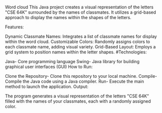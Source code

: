 Word cloud
This Java project creates a visual representation of the letters "CSE 64K" surrounded by the names of classmates. It utilizes a grid-based approach to display the names within the shapes of the letters.

Features:

Dynamic Classmate Names: Integrates a list of classmate names for display within the word cloud.
Customizable Colors: Randomly assigns colors to each classmate name, adding visual variety.
Grid-Based Layout: Employs a grid system to position names within the letter shapes.
#Technologies:

Java- Core programming language
Swing- Java library for building graphical user interfaces (GUI)
How to Run:

Clone the Repository- Clone this repository to your local machine.
Compile- Compile the Java code using a Java compiler.
Run- Execute the main method to launch the application.
Output:

The program generates a visual representation of the letters "CSE 64K" filled with the names of your classmates, each with a randomly assigned color.
